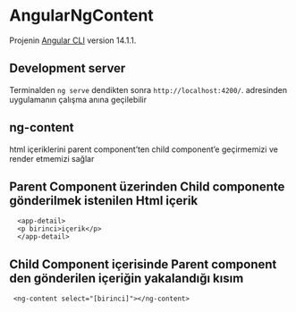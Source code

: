 # AngularNgContent

Projenin [Angular CLI](https://github.com/angular/angular-cli) version 14.1.1.

## Development server

Terminalden `ng serve` dendikten sonra  `http://localhost:4200/`. adresinden uygulamanın çalışma anına geçilebilir

## ng-content
html içeriklerini parent component’ten child component’e geçirmemizi ve render etmemizi sağlar

## Parent Component üzerinden Child componente gönderilmek istenilen Html içerik
 ```
   <app-detail>
   <p birinci>içerik</p>
   </app-detail>

 ```
 
 ## Child Component içerisinde Parent component den gönderilen içeriğin yakalandığı kısım
 ```
  <ng-content select="[birinci]"></ng-content>
 ```
  